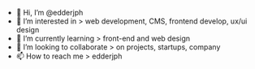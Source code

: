 - 👋 Hi, I’m @edderjph
- 👀 I’m interested in  >  web development, CMS, frontend develop, ux/ui design
- 🌱 I’m currently learning  >  front-end and web design
- 💞️ I’m looking to collaborate > on projects, startups, company
- 📫 How to reach me > edderjph

<!---
edderjph/edderjph is a ✨ special ✨ repository because its `README.md` (this file) appears on your GitHub profile.
You can click the Preview link to take a look at your changes.
--->
